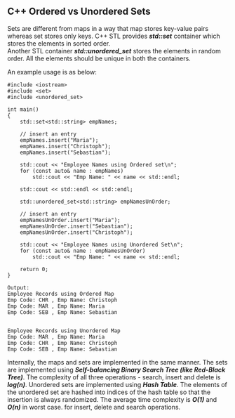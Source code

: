 ## C++ Ordered vs Unordered Sets

Sets are different from maps in a way that map stores key-value pairs whereas set stores only keys.
C++ STL provides ***std::set*** container which stores the elements in sorted order.  
Another STL container ***std::unordered_set*** stores the elements in random order.
All the elements should be unique in both the containers.

An example usage is as below:

```
#include <iostream>
#include <set>
#include <unordered_set>

int main()
{
	std::set<std::string> empNames;

	// insert an entry
	empNames.insert("Maria");
	empNames.insert("Christoph");
	empNames.insert("Sebastian");

	std::cout << "Employee Names using Ordered set\n";
	for (const auto& name : empNames)
		std::cout << "Emp Name: " << name << std::endl;

	std::cout << std::endl << std::endl;

	std::unordered_set<std::string> empNamesUnOrder;

	// insert an entry
	empNamesUnOrder.insert("Maria");
	empNamesUnOrder.insert("Sebastian");
	empNamesUnOrder.insert("Christoph");

	std::cout << "Employee Names using Unordered Set\n";
	for (const auto& name : empNamesUnOrder)
		std::cout << "Emp Name: " << name << std::endl;

	return 0;
}
```

```
Output:
Employee Records using Ordered Map
Emp Code: CHR , Emp Name: Christoph
Emp Code: MAR , Emp Name: Maria
Emp Code: SEB , Emp Name: Sebastian


Employee Records using Unordered Map
Emp Code: MAR , Emp Name: Maria
Emp Code: CHR , Emp Name: Christoph
Emp Code: SEB , Emp Name: Sebastian
```

Internally, the maps and sets are implemented in the same manner. The sets are implemented using ***Self-balancing Binary Search Tree (like Red-Black Tree)***.
The complexity of all three operations - search, insert and delete is ***log(n)***.
Unordered sets are implemented using ***Hash Table***. The elements of the unordered set are hashed into indices of the hash table so that 
the insertion is always randomized. The average time complexity is ***O(1)*** and ***O(n)*** in worst case.
for insert, delete and search operations.
